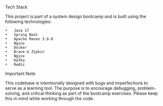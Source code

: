 Tech Stack

This project is part of a system design bootcamp and is built using the following technologies:

	•	Java 17
	•	Spring Boot
	•	Apache Maven 3.9.8
	•	Nginx
	•	Docker
	•	Brave & Zipkin
	•	Nginx
	•	Kafka
	•	Redis

Important Note

This codebase is intentionally designed with bugs and imperfections to serve as a learning tool. The purpose is to encourage debugging, problem-solving, and critical thinking as part of the bootcamp exercises. Please keep this in mind while working through the code.
